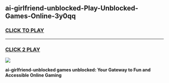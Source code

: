 
## ai-girlfriend-unblocked-Play-Unblocked-Games-Online-3y0qq
<h3>
<a href="https://premium76.site?title=ai-girlfriend-unblocked&ref=25A">CLICK TO PLAY</a></h3>
<hr>

<h3>
<a href="https://premium76.site?title=ai-girlfriend-unblocked&ref=25A">CLICK 2 PLAY</a>
  
</h3>

<a href="https://premium76.site?title=ai-girlfriend-unblocked&ref=25A"><img src="https://clearcache.store/games.png"></a>


**ai-girlfriend-unblocked games unblocked: Your Gateway to Fun and Accessible Online Gaming**
